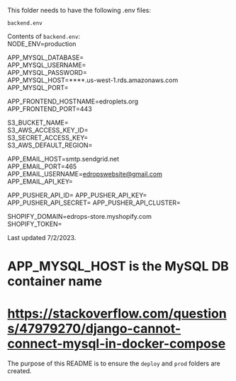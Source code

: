 This folder needs to have the following .env files:  
  
`backend.env`  
  
Contents of `backend.env`:    
NODE_ENV=production  
  
APP_MYSQL_DATABASE=  
APP_MYSQL_USERNAME=  
APP_MYSQL_PASSWORD=  
APP_MYSQL_HOST=****.us-west-1.rds.amazonaws.com  
APP_MYSQL_PORT=  
  
APP_FRONTEND_HOSTNAME=edroplets.org  
APP_FRONTEND_PORT=443  
  
S3_BUCKET_NAME=  
S3_AWS_ACCESS_KEY_ID=  
S3_SECRET_ACCESS_KEY=  
S3_AWS_DEFAULT_REGION=  
  
APP_EMAIL_HOST=smtp.sendgrid.net  
APP_EMAIL_PORT=465  
APP_EMAIL_USERNAME=edropswebsite@gmail.com  
APP_EMAIL_API_KEY= 
  
APP_PUSHER_API_ID=
APP_PUSHER_API_KEY=
APP_PUSHER_API_SECRET=
APP_PUSHER_API_CLUSTER=

SHOPIFY_DOMAIN=edrops-store.myshopify.com  
SHOPIFY_TOKEN=  
  
Last updated 7/2/2023.  
  
# APP_MYSQL_HOST is the MySQL DB container name  
# https://stackoverflow.com/questions/47979270/django-cannot-connect-mysql-in-docker-compose  
  
The purpose of this README is to ensure the `deploy` and `prod` folders are created.  

